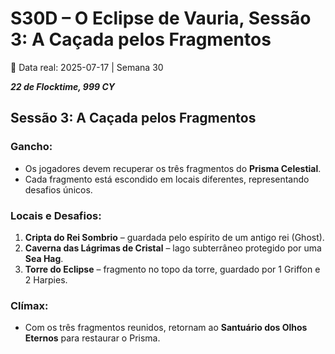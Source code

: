 # S30D – O Eclipse de Vauria, Sessão 3: A Caçada pelos Fragmentos
📅 Data real: 2025-07-17 | Semana 30  


***22 de Flocktime, 999 CY***
## Sessão 3: A Caçada pelos Fragmentos

### Gancho:
- Os jogadores devem recuperar os três fragmentos do **Prisma Celestial**.  
- Cada fragmento está escondido em locais diferentes, representando desafios únicos.  

### Locais e Desafios:
1. **Cripta do Rei Sombrio** – guardada pelo espírito de um antigo rei (Ghost).  
2. **Caverna das Lágrimas de Cristal** – lago subterrâneo protegido por uma **Sea Hag**.  
3. **Torre do Eclipse** – fragmento no topo da torre, guardado por 1 Griffon e 2 Harpies.  

### Clímax:
- Com os três fragmentos reunidos, retornam ao **Santuário dos Olhos Eternos** para restaurar o Prisma.  

